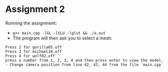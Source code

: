 # Assignment 2

Running the assignment: 
- `g++ main.cpp -lGL -lGLU -lglut && ./a.out`
- The program will then ask you to select a mesh:
```Press 1 for cat01.off
Press 2 for gorilla05.off
Press 3 for michael18.off
Press 4 for wolf02.off```
press a number from 1, 2, 3, 4 and then press enter to view the model.
- Change camera position from line 42, 43, 44 from the file `main.cpp`

